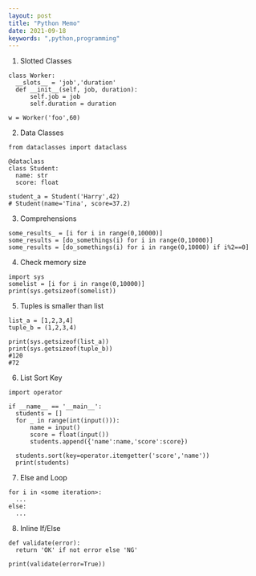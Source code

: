 ```yaml
---
layout: post
title: "Python Memo"
date: 2021-09-18
keywords: ",python,programming"
---
```


1. Slotted Classes

```
class Worker:
  __slots__ = 'job','duration'
  def __init__(self, job, duration):
      self.job = job
      self.duration = duration

w = Worker('foo',60)
```

2. Data Classes   

```
from dataclasses import dataclass

@dataclass
class Student:
  name: str
  score: float

student_a = Student('Harry',42)
# Student(name='Tina', score=37.2)
```

3. Comprehensions  

```
some_results_ = [i for i in range(0,10000)]
some_results = [do_somethings(i) for i in range(0,10000)]
some_results = [do_somethings(i) for i in range(0,10000) if i%2==0]
```

4. Check memory size
  
```
import sys
somelist = [i for i in range(0,10000)]
print(sys.getsizeof(somelist))
```

5. Tuples is smaller than list

```
list_a = [1,2,3,4]
tuple_b = (1,2,3,4)

print(sys.getsizeof(list_a))
print(sys.getsizeof(tuple_b))
#120
#72
```

6. List Sort Key

```
import operator

if __name__ == '__main__':
  students = []
  for _ in range(int(input())):
      name = input()
      score = float(input())
      students.append({'name':name,'score':score})

  students.sort(key=operator.itemgetter('score','name'))
  print(students)
```

7. Else and Loop

```
for i in <some iteration>:
  ...
else:
  ...
```

8. Inline If/Else

```
def validate(error):
  return 'OK' if not error else 'NG'

print(validate(error=True))
```
